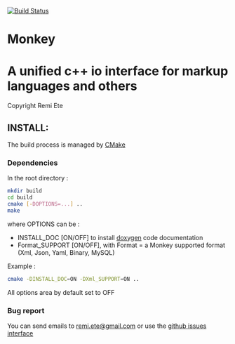 [![Build Status](https://travis-ci.org/rete/Monkey.svg?branch=master)](https://travis-ci.org/rete/Monkey)

# Monkey
# A unified c++ io interface for markup languages and others
Copyright Remi Ete

## INSTALL:

The build process is managed by [CMake](http://cmake.org)

### Dependencies

In the root directory :

```bash
mkdir build
cd build
cmake [-DOPTIONS=...] ..
make
```

where OPTIONS can be :
* INSTALL_DOC [ON/OFF] to install [doxygen](www.doxygen.org) code documentation
* Format_SUPPORT [ON/OFF], with Format = a Monkey supported format (Xml, Json, Yaml, Binary, MySQL)

Example :

```bash
cmake -DINSTALL_DOC=ON -DXml_SUPPORT=ON ..
```

All options area by default set to OFF

### Bug report

You can send emails to <remi.ete@gmail.com>
or use the [github issues interface](https://github.com/rete/Monkey/issues)
